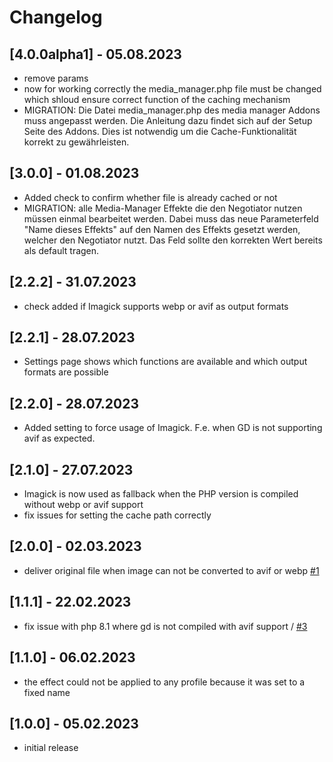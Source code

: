 # Changelog


## [4.0.0alpha1] - 05.08.2023

-  remove params
- now for working correctly the media_manager.php file must be changed which shloud ensure correct function of the caching mechanism
- MIGRATION: 
  Die Datei media_manager.php des media manager Addons muss angepasst werden. 
  Die Anleitung dazu findet sich auf der Setup Seite des Addons.
  Dies ist notwendig um die Cache-Funktionalität korrekt zu gewährleisten. 




## [3.0.0] - 01.08.2023

- Added check to confirm whether file is already cached or not
- MIGRATION: alle Media-Manager Effekte die den Negotiator nutzen müssen einmal bearbeitet werden. 
  Dabei muss das neue Parameterfeld "Name dieses Effekts" auf den Namen des Effekts gesetzt werden, welcher den Negotiator nutzt.
  Das Feld sollte den korrekten Wert bereits als default tragen.



## [2.2.2] - 31.07.2023

- check added if Imagick supports webp or avif as output formats



## [2.2.1] - 28.07.2023

- Settings page shows which functions are available and which output formats are possible



## [2.2.0] - 28.07.2023

- Added setting to force usage of Imagick. F.e. when GD is not supporting avif as expected.



## [2.1.0] - 27.07.2023

- Imagick is now used as fallback when the PHP version is compiled without webp or avif support
- fix issues for setting the cache path correctly



## [2.0.0] - 02.03.2023

- deliver original file when image can not be converted to avif or webp [#1](https://github.com/AndiLeni/media_negotiator/issues/1)



## [1.1.1] - 22.02.2023

- fix issue with php 8.1 where gd is not compiled with avif support / [#3](https://github.com/AndiLeni/media_negotiator/issues/3)



## [1.1.0] - 06.02.2023

- the effect could not be applied to any profile because it was set to a fixed name



## [1.0.0] - 05.02.2023

- initial release
